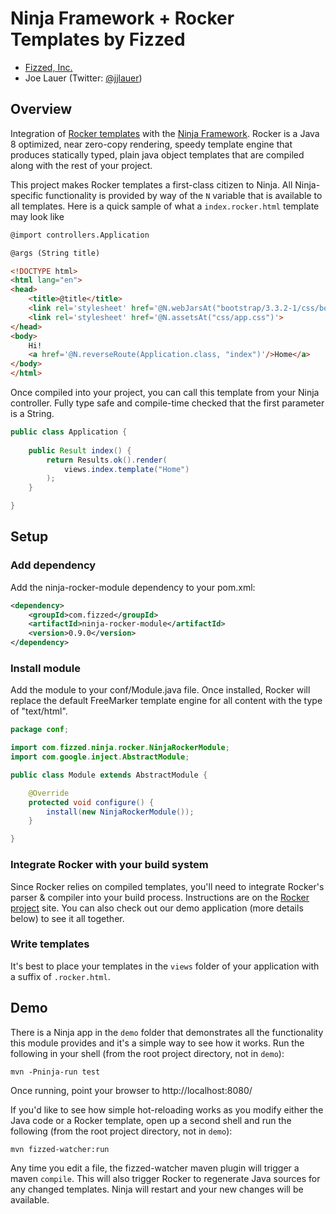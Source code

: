 Ninja Framework + Rocker Templates by Fizzed
============================================

 - [Fizzed, Inc.](http://fizzed.com)
 - Joe Lauer (Twitter: [@jjlauer](http://twitter.com/jjlauer))

## Overview

Integration of [Rocker templates](https://github.com/fizzed/rocker) with the
[Ninja Framework](https://github.com/ninjaframework/ninja). Rocker is a Java 8
optimized, near zero-copy rendering, speedy template engine that produces
statically typed, plain java object templates that are compiled along with the
rest of your project.

This project makes Rocker templates a first-class citizen to Ninja. All
Ninja-specific functionality is provided by way of the `N` variable that is
available to all templates. Here is a quick sample of what a `index.rocker.html`
template may look like

```html
@import controllers.Application

@args (String title)

<!DOCTYPE html>
<html lang="en">
<head>
    <title>@title</title>
    <link rel='stylesheet' href='@N.webJarsAt("bootstrap/3.3.2-1/css/bootstrap.min.css")'>
    <link rel='stylesheet' href='@N.assetsAt("css/app.css")'>
</head>
<body>
    Hi!
    <a href='@N.reverseRoute(Application.class, "index")'/>Home</a>
</body>
</html>
```

Once compiled into your project, you can call this template from your Ninja
controller.  Fully type safe and compile-time checked that the first parameter
is a String.

```java
public class Application {
    
    public Result index() {
        return Results.ok().render(
            views.index.template("Home")
        );
    }

}
```

## Setup

### Add dependency

Add the ninja-rocker-module dependency to your pom.xml:

```xml
<dependency>
    <groupId>com.fizzed</groupId>
    <artifactId>ninja-rocker-module</artifactId>
    <version>0.9.0</version>
</dependency>
```

### Install module

Add the module to your conf/Module.java file. Once installed, Rocker will
replace the default FreeMarker template engine for all content with the type
of "text/html".

```java
package conf;

import com.fizzed.ninja.rocker.NinjaRockerModule;
import com.google.inject.AbstractModule;

public class Module extends AbstractModule {

    @Override
    protected void configure() {
        install(new NinjaRockerModule());
    }

}
```

### Integrate Rocker with your build system

Since Rocker relies on compiled templates, you'll need to integrate Rocker's
parser & compiler into your build process.  Instructions are on the
[Rocker project](https://github.com/fizzed/rocker) site.  You can also check
out our demo application (more details below) to see it all together.

### Write templates

It's best to place your templates in the `views` folder of your application
with a suffix of `.rocker.html`.

## Demo

There is a Ninja app in the `demo` folder that demonstrates all the functionality
this module provides and it's a simple way to see how it works.  Run the following
in your shell (from the root project directory, not in `demo`):

    mvn -Pninja-run test

Once running, point your browser to http://localhost:8080/

If you'd like to see how simple hot-reloading works as you modify either the 
Java code or a Rocker template, open up a second shell and run the following
 (from the root project directory, not in `demo`):

    mvn fizzed-watcher:run

Any time you edit a file, the fizzed-watcher maven plugin will trigger a maven
<code>compile</code>.  This will also trigger Rocker to regenerate Java sources
for any changed templates.  Ninja will restart and your new changes will be
available.
